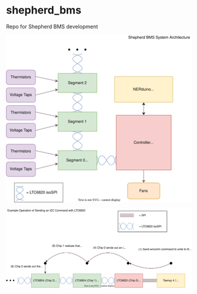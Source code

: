 # shepherd_bms
Repo for Shepherd BMS development

![shepherd_architecture](https://github.com/Northeastern-Electric-Racing/shepherd_bms/blob/main/docs/shepherd_architecture.svg)

![ltc_comms](https://github.com/Northeastern-Electric-Racing/shepherd_bms/blob/main/docs/LTC6820_comms_overview.drawio.svg)
